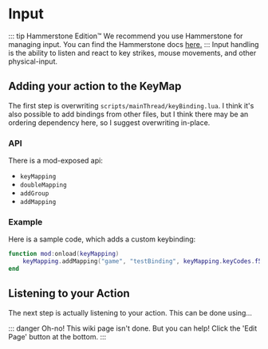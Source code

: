 # Input
::: tip Hammerstone Edition&#8482;
We recommend you use Hammerstone for managing input. You can find the Hammerstone docs [here.](/hammerstone/input-manager.md)
:::
Input handling is the ability to listen and react to key strikes, mouse movements, and other physical-input.

## Adding your action to the KeyMap

The first step is overwriting `scripts/mainThread/keyBinding.lua`. I think it's also possible to add bindings from other files, but I think there may be an ordering dependency here, so I suggest overwriting in-place.

### API
There is a mod-exposed api:
 - `keyMapping`
 - `doubleMapping`
 - `addGroup`
 - `addMapping`

### Example

Here is a sample code, which adds a custom keybinding:

```lua
function mod:onload(keyMapping)
	keyMapping.addMapping("game", "testBinding", keyMapping.keyCodes.f5, nil)
end
```

## Listening to your Action

The next step is actually listening to your action. This can be done using...

::: danger Oh-no!
This wiki page isn't done. But you can help! Click the 'Edit Page' button at the bottom.
:::